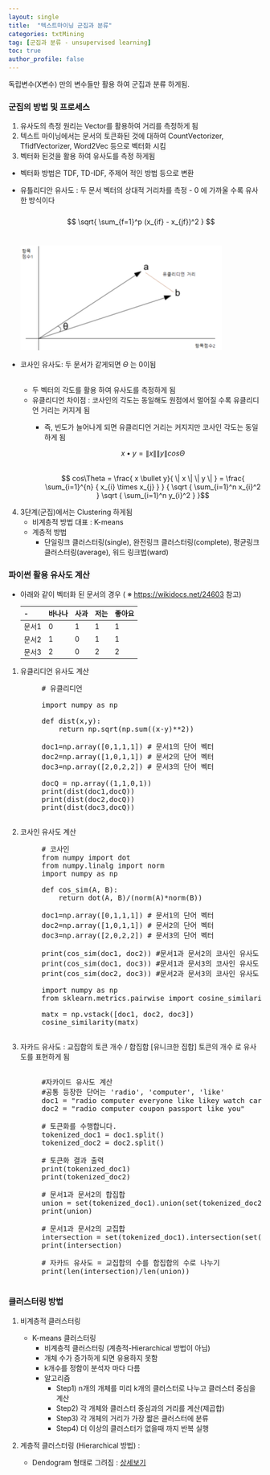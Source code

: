 ```yaml
---
layout: single
title:  "텍스트마이닝 군집과 분류"
categories: txtMining
tag: [군집과 분류 - unsupervised learning]
toc: true
author_profile: false
---
```

독립변수(X변수) 만의 변수들만 활용 하여 군집과 분류 하게됨.

### 군집의 방법 및 프로세스

1. 유사도의 측정 원리는 Vector를 활용하여 거리를 측정하게 됨
2. 텍스트 마이닝에서는 문서의 토큰화된 것에 대하여 CountVectorizer, TfidfVectorizer, Word2Vec 등으로 벡터화 시킴
3. 벡터화 된것을 활용 하여 유사도를 측정 하게됨
  * 벡터화 방법은 TDF, TD-IDF, 주제어 적인 방법 등으로 변환

  * 유틀리디안 유사도 : 두 문서 벡터의 상대적 거리차를 측정 - 0 에 가까울 수록 유사한 방식이다<br><br>
    $$  \sqrt{ \sum_{f=1}^p (x_{if} - x_{jf})^2 }  $$<br>

    <img src="../../images/2022-08-05-txtMining-grp_clss/pic-1.png" />

  * 코사인 유사도: 두 문서가 같게되면 $\Theta$ 는 0이됨 <br><br>
    - 두 벡터의 각도를 활용 하여 유사도를 측정하게 됨
    - 유클리디언 차이점 : 코사인의 각도는 동일해도 원점에서 멀어질 수록 유클리디언 거리는 커지게 됨
      * 즉, 빈도가 늘어나게 되면 유클리디언 거리는 커지지만 코사인 각도는 동일하게 됨

        $$  x  \bullet  y =  \| x\|  \| y\|  cos \Theta   $$ <br>
        $$  cos\Theta   =  \frac{  x  \bullet  y}{  \| x \| \| y \| }  =   \frac{ \sum_{i=1}^{n} { x_{i}  \times x_{j} } }  { \sqrt { \sum_{i=1}^n x_{i}^2 } \sqrt { \sum_{i=1}^n y_{i}^2 } }$$
        

4. 3단계(군집)에서는 Clustering 하게됨
    - 비계층적 방법 대표 : K-means
    - 계층적 방법
      - 단일링크 클러스터링(single), 완전링크 클러스터링(complete), 평균링크 클러스터링(average), 워드 링크법(ward)

### 파이썬 활용 유사도 계산

* 아래와 같이 벡터화 된 문서의 경우 ( ※ https://wikidocs.net/24603 참고)

    |-|바나나|사과|저는|좋아요|
    |--|--|--|--|--|
    |문서1|0|1|1|1|
    |문서2|1|0|1|1|
    |문서3|2|0|2|2|

1. 유클리디언 유사도 계산
    <pre>
        # 유클리디언

        import numpy as np

        def dist(x,y):
            return np.sqrt(np.sum((x-y)**2))

        doc1=np.array([0,1,1,1]) # 문서1의 단어 벡터
        doc2=np.array([1,0,1,1]) # 문서2의 단어 벡터
        doc3=np.array([2,0,2,2]) # 문서3의 단어 벡터

        docQ = np.array((1,1,0,1))
        print(dist(doc1,docQ))
        print(dist(doc2,docQ))
        print(dist(doc3,docQ))
    </pre>

2. 코사인 유사도 계산 
    
    <pre>
        # 코사인
        from numpy import dot
        from numpy.linalg import norm
        import numpy as np

        def cos_sim(A, B):
            return dot(A, B)/(norm(A)*norm(B))

        doc1=np.array([0,1,1,1]) # 문서1의 단어 벡터
        doc2=np.array([1,0,1,1]) # 문서2의 단어 벡터
        doc3=np.array([2,0,2,2]) # 문서3의 단어 벡터

        print(cos_sim(doc1, doc2)) #문서1과 문서2의 코사인 유사도
        print(cos_sim(doc1, doc3)) #문서1과 문서3의 코사인 유사도
        print(cos_sim(doc2, doc3)) #문서2과 문서3의 코사인 유사도

        import numpy as np
        from sklearn.metrics.pairwise import cosine_similarity

        matx = np.vstack([doc1, doc2, doc3])
        cosine_similarity(matx)
    </pre>

3. 자카드 유사도 : 교집합의 토큰 개수 / 합집합 [유니크한 집합] 토큰의 개수 로 유사도를 표현하게 됨
   
    <pre>   
        #자카이드 유사도 계산
        #공통 등장한 단어는 'radio', 'computer', 'like'
        doc1 = "radio computer everyone like likey watch card holder"
        doc2 = "radio computer coupon passport like you"

        # 토큰화를 수행합니다.
        tokenized_doc1 = doc1.split()
        tokenized_doc2 = doc2.split()

        # 토큰화 결과 출력
        print(tokenized_doc1)
        print(tokenized_doc2)

        # 문서1과 문서2의 합집합
        union = set(tokenized_doc1).union(set(tokenized_doc2))
        print(union)

        # 문서1과 문서2의 교집합
        intersection = set(tokenized_doc1).intersection(set(tokenized_doc2))
        print(intersection)

        # 자카드 유사도 = 교집합의 수를 합집합의 수로 나누기
        print(len(intersection)/len(union))   
    </pre>

### 클러스터링 방법

1. 비계층적 클러스터링
   - K-means 클러스터링 
     - 비계층적 클러스터링 (계층적-Hierarchical 방법이 아님)
     - 개체 수가 증가하게 되면 유용하지 못함
     - k개수를 정함이 분석자 마다 다름
     - 알고리즘
       * Step1) n개의 개체를 미리 k개의 클러스터로 나누고 클러스터 중심을 계산
       * Step2) 각 개체와 클러스터 중심과의 거리를 계산(제곱합)
       * Step3) 각 개체의 거리가 가장 짧은 클러스터에 분류
       * Step4) 더 이상의 클러스터가 없을때 까지 반복 실행

2. 계층적 클러스터링 (Hierarchical 방법) : 
    - Dendogram 형태로 그려짐 : <a href="../../clustering/Clustering-theory/#군집분석-유형--major-clustering-approaches-">상세보기</a>
